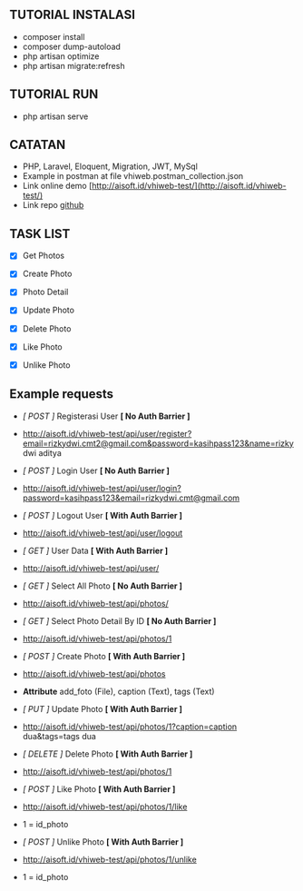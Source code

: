 ## TUTORIAL INSTALASI

- composer install
- composer dump-autoload
- php artisan optimize
- php artisan migrate:refresh

## TUTORIAL RUN
- php artisan serve

## CATATAN

- PHP, Laravel, Eloquent, Migration, JWT, MySql
- Example in postman at file vhiweb.postman_collection.json
- Link online demo [http://aisoft.id/vhiweb-test/](http://aisoft.id/vhiweb-test/)
- Link repo [github](https://github.com/rizkydwicmt/test-vhiweb)

## TASK LIST
- [x] Get Photos
- [x] Create Photo
- [x] Photo Detail
- [x] Update Photo
- [x] Delete Photo
- [x] Like Photo
- [x] Unlike Photo


## Example requests

- *[ POST ]* Registerasi User **[ No Auth Barrier ]**
- http://aisoft.id/vhiweb-test/api/user/register?email=rizkydwi.cmt2@gmail.com&password=kasihpass123&name=rizky dwi aditya

- *[ POST ]* Login User **[ No Auth Barrier ]**
- http://aisoft.id/vhiweb-test/api/user/login?password=kasihpass123&email=rizkydwi.cmt@gmail.com

- *[ POST ]* Logout User **[ With Auth Barrier ]**
- http://aisoft.id/vhiweb-test/api/user/logout

- *[ GET ]* User Data **[ With Auth Barrier ]**
- http://aisoft.id/vhiweb-test/api/user/

- *[ GET ]* Select All Photo **[ No Auth Barrier ]**
- http://aisoft.id/vhiweb-test/api/photos/

- *[ GET ]* Select Photo Detail By ID **[ No Auth Barrier ]**
- http://aisoft.id/vhiweb-test/api/photos/1

- *[ POST ]* Create Photo **[ With Auth Barrier ]**
- http://aisoft.id/vhiweb-test/api/photos
- **Attribute** add_foto (File), caption (Text), tags (Text)

- *[ PUT ]* Update Photo **[ With Auth Barrier ]**
- http://aisoft.id/vhiweb-test/api/photos/1?caption=caption dua&tags=tags dua

- *[ DELETE ]* Delete Photo **[ With Auth Barrier ]**
- http://aisoft.id/vhiweb-test/api/photos/1

- *[ POST ]* Like Photo **[ With Auth Barrier ]**
- http://aisoft.id/vhiweb-test/api/photos/1/like
- 1 = id_photo

- *[ POST ]* Unlike Photo **[ With Auth Barrier ]**
- http://aisoft.id/vhiweb-test/api/photos/1/unlike
- 1 = id_photo
